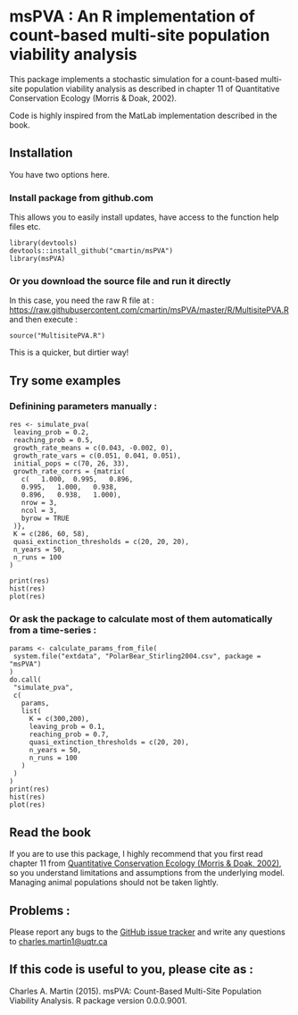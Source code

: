 # msPVA : An R implementation of count-based multi-site population viability analysis

This package implements a stochastic simulation for a count-based multi-site population viability analysis as described in chapter 11 of Quantitative Conservation Ecology (Morris & Doak, 2002).

Code is highly inspired from the MatLab implementation described in the book.

## Installation
You have two options here.

### Install package from github.com
This allows you to easily install updates, have access to the function help files etc.
```{r}
library(devtools)
devtools::install_github("cmartin/msPVA")
library(msPVA)
```

### Or you download the source file and run it directly
In this case, you need the raw R file at : https://raw.githubusercontent.com/cmartin/msPVA/master/R/MultisitePVA.R
and then execute : 
```{r}
source("MultisitePVA.R")
```
This is a quicker, but dirtier way!

## Try some examples

### Definining parameters manually : 
```{r}
res <- simulate_pva(
 leaving_prob = 0.2,
 reaching_prob = 0.5,
 growth_rate_means = c(0.043, -0.002, 0),
 growth_rate_vars = c(0.051, 0.041, 0.051),
 initial_pops = c(70, 26, 33),
 growth_rate_corrs = {matrix(
   c(	1.000,	0.995,   0.896,
   0.995,	1.000,   0.938,
   0.896,	0.938,   1.000),
   nrow = 3,
   ncol = 3,
   byrow = TRUE
 )},
 K = c(286, 60, 58),
 quasi_extinction_thresholds = c(20, 20, 20),
 n_years = 50,
 n_runs = 100
)

print(res)
hist(res)
plot(res)
```

### Or ask the package to calculate most of them automatically from a time-series : 
```{r}
params <- calculate_params_from_file(
 system.file("extdata", "PolarBear_Stirling2004.csv", package = "msPVA")
)
do.call(
 "simulate_pva",
 c(
   params,
   list(
     K = c(300,200),
     leaving_prob = 0.1,
     reaching_prob = 0.7,
     quasi_extinction_thresholds = c(20, 20),
     n_years = 50,
     n_runs = 100
   )
 )
)
print(res)
hist(res)
plot(res)
```

## Read the book
If you are to use this package, I highly recommend that you first read chapter 11 from [Quantitative Conservation Ecology (Morris & Doak, 2002)](http://www.sinauer.com/quantitative-conservation-biology-theory-and-practice-of-population-viability-analysis.html), so you understand limitations and assumptions from the underlying model. Managing animal populations should not be taken lightly.

## Problems : 
Please report any bugs to the [GitHub issue tracker](https://github.com/cmartin/msPVA/issues) and write any questions to <charles.martin1@uqtr.ca>

## If this code is useful to you, please cite as : 
Charles A. Martin (2015). msPVA: Count-Based Multi-Site Population Viability Analysis. R package
  version 0.0.0.9001.